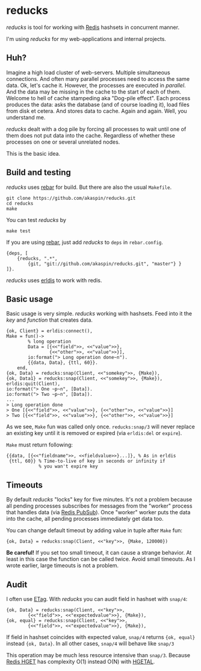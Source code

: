 # reducks

*reducks* is tool for working with [Redis](http://redis.io/) hashsets in 
concurrent manner.

I'm using *reducks* for my web-applications and internal projects.

## Huh?

Imagine a high load cluster of web-servers. Multiple simultaneous 
connections. And often many parallel processes need to access the same data. 
Ok, let's cache it. However, the processes are executed in *parallel*. And the 
data may be missing in the cache to the start of each of them. Welcome to hell 
of cache stampeding aka "Dog-pile effect". Each process produces the data: 
asks the database (and of course loading it), load files from disk et cetera. 
And stores data to cache. Again and again. Well, you understand me.

*reducks* dealt with a dog pile by forcing all processes to wait until one 
of them does not put data into the cache. Regardless of whether these 
processes on one or several unrelated nodes.  

This is the basic idea.

## Build and testing

*reducks* uses [rebar](https://github.com/basho/rebar) for build. But there 
are also the usual `Makefile`.

    git clone https://github.com/akaspin/reducks.git
    cd reducks
    make
    
You can test *reducks* by

    make test
    
If you are using [rebar](https://github.com/basho/rebar), just add *reducks* 
to `deps` in `rebar.config`.

    {deps, [
        {reducks, ".*",  
            {git, "git://github.com/akaspin/reducks.git", "master"} }
    ]}.
    
*reducks* uses [erldis](https://github.com/cstar/erldis) to work with redis.

## Basic usage

Basic usage is very simple. *reducks* working with hashsets. Feed into it the 
*key* and *function* that creates data. 

    {ok, Client} = erldis:connect(),
    Make = fun()->
            % long operation
            Data = [{<<"field">>, <<"value">>}, 
                    {<<"other">>, <<"value">>}],
            io:format("> Long operation done~n").
            {{data, Data}, {ttl, 60}}.
        end,
    {ok, Data} = reducks:snap(Client, <<"somekey">>, {Make}),
    {ok, Data1} = reducks:snap(Client, <<"somekey">>, {Make}),
    erldis:quit(Client),
    io:format("> One ~p~n", [Data]).
    io:format("> Two ~p~n", [Data]).
    ...
    > Long operation done
    > One [{<<"field">>, <<"value">>}, {<<"other">>, <<"value">>}]
    > Two [{<<"field">>, <<"value">>}, {<<"other">>, <<"value">>}]
    
As we see, `Make` fun was called only once. `reducks:snap/3` will never 
replace an existing key until it is removed or expired (via `erldis:del` or 
`expire`).

`Make` must return following:
    
    {{data, [{<<"fieldname">>, <<fieldvalue>>}...]}, % As in erldis
     {ttl, 60}} % Time-to-live of key in seconds or infinity if 
                % you wan't expire key 

## Timeouts

By default *reducks* "locks" key for five minutes. It's not a problem because 
all pending processes subscribes for messages from the "worker" process that 
handles data (via [Redis PubSub](http://redis.io/commands#pubsub)). Once 
"worker" worker puts the data into the cache, all pending processes 
immediately get data too. 

You can change default timeout by adding value in tuple after `Make` fun:

    {ok, Data} = reducks:snap(Client, <<"key">>, {Make, 120000})
    
**Be careful!** If you set too small timeout, it can cause a strange behavior. 
At least in this case the function can be called twice. Avoid small timeouts. 
As I wrote earlier, large timeouts is not a problem.

## Audit

I often use [ETag](http://en.wikipedia.org/wiki/HTTP_ETag). With *reducks* you 
can audit field in hashset with `snap/4`:

    {ok, Data} = reducks:snap(Client, <<"key">>, 
            {<<"field">>, <<"expectedvalue">>}, {Make}),
    {ok, equal} = reducks:snap(Client, <<"key">>, 
            {<<"field">>, <<"expectedvalue">>}, {Make}),
            
If field in hashset coincides with expected value, `snap/4` returns 
`{ok, equal}` instead `{ok, Data}`. In all other cases, `snap/4` will behave 
like `snap/3`
 
This operation may be much less resource intensive than `snap/3`. Because 
[Redis HGET](http://redis.io/commands/hget) has complexity O(1) instead O(N) 
with [HGETAL](http://redis.io/commands/hgetall).



 
